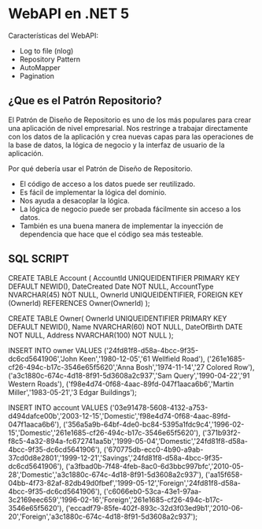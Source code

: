 # WebAPI en .NET 5

Características del WebAPI:
* Log to file (nlog)
* Repository Pattern
* AutoMapper
* Pagination

## ¿Que es el Patrón Repositorio?

El Patrón de Diseño de Repositorio es uno de los más populares para crear una aplicación de nivel empresarial. Nos restringe a trabajar directamente con los datos de la aplicación y crea nuevas capas para las operaciones de la base de datos, la lógica de negocio y la interfaz de usuario de la aplicación.

Por qué debería usar el Patrón de Diseño de Repositorio.
- El código de acceso a los datos puede ser reutilizado.
- Es fácil de implementar la lógica del dominio.
- Nos ayuda a desacoplar la lógica.
- La lógica de negocio puede ser probada fácilmente sin acceso a los datos.
- También es una buena manera de implementar la inyección de dependencia que hace que el código sea más testeable.

## SQL SCRIPT 

CREATE TABLE Account (
AccountId UNIQUEIDENTIFIER PRIMARY KEY DEFAULT NEWID(),
DateCreated Date NOT NULL,
AccountType NVARCHAR(45) NOT NULL,
OwnerId UNIQUEIDENTIFIER,
FOREIGN KEY (OwnerId) REFERENCES Owner(OwnerId)
);

CREATE TABLE Owner(
	OwnerId UNIQUEIDENTIFIER PRIMARY KEY DEFAULT NEWID(),
	Name NVARCHAR(60) NOT NULL,
	DateOfBirth DATE NOT NULL,
	Address NVARCHAR(100) NOT NULL
);

INSERT INTO owner
VALUES ('24fd81f8-d58a-4bcc-9f35-dc6cd5641906','John Keen','1980-12-05','61 Wellfield Road'), 
('261e1685-cf26-494c-b17c-3546e65f5620','Anna Bosh','1974-11-14','27 Colored Row'),
('a3c1880c-674c-4d18-8f91-5d3608a2c937','Sam Query','1990-04-22','91 Western Roads'),
('f98e4d74-0f68-4aac-89fd-047f1aaca6b6','Martin Miller','1983-05-21','3 Edgar Buildings');

INSERT INTO account
VALUES ('03e91478-5608-4132-a753-d494dafce00b','2003-12-15','Domestic','f98e4d74-0f68-4aac-89fd-047f1aaca6b6'),
('356a5a9b-64bf-4de0-bc84-5395a1fdc9c4','1996-02-15','Domestic','261e1685-cf26-494c-b17c-3546e65f5620'), 
('371b93f2-f8c5-4a32-894a-fc672741aa5b','1999-05-04','Domestic','24fd81f8-d58a-4bcc-9f35-dc6cd5641906'), 
('670775db-ecc0-4b90-a9ab-37cd0d8e2801','1999-12-21','Savings','24fd81f8-d58a-4bcc-9f35-dc6cd5641906'), 
('a3fbad0b-7f48-4feb-8ac0-6d3bbc997bfc','2010-05-28','Domestic','a3c1880c-674c-4d18-8f91-5d3608a2c937'), 
('aa15f658-04bb-4f73-82af-82db49d0fbef','1999-05-12','Foreign','24fd81f8-d58a-4bcc-9f35-dc6cd5641906'), 
('c6066eb0-53ca-43e1-97aa-3c2169eec659','1996-02-16','Foreign','261e1685-cf26-494c-b17c-3546e65f5620'), 
('eccadf79-85fe-402f-893c-32d3f03ed9b1','2010-06-20','Foreign','a3c1880c-674c-4d18-8f91-5d3608a2c937');
